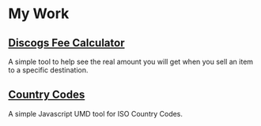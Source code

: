 # My Work

## [Discogs Fee Calculator](https://github.com/jayPare/jayPare.github.io)

A simple tool to help see the real amount you will get when you sell an item to a specific destination.

## [Country Codes](https://github.com/jayPare/CountryCodes)

A simple Javascript UMD tool for ISO Country Codes.
